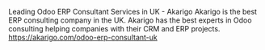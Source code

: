 Leading Odoo ERP Consultant Services in UK - Akarigo
Akarigo is the best ERP consulting company in the UK. Akarigo has the best experts in Odoo consulting helping companies with their CRM and ERP projects. 
https://akarigo.com/odoo-erp-consultant-uk
